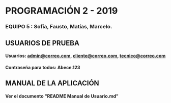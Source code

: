 ﻿# PROGRAMACIÓN 2 - 2019

### EQUIPO 5 : Sofía, Fausto, Matías, Marcelo.

## USUARIOS DE PRUEBA

#### Usuarios: admin@correo.com, cliente@correo.com, tecnico@correo.com

#### Contraseña para todos: Abece.123

## MANUAL DE LA APLICACIÓN

#### Ver el documento "README Manual de Usuario.md"
